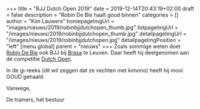 +++
title = "BJJ Dutch Open 2019"
date = 2019-12-14T20:43:19+02:00
draft = false
description = "Robin De Bie haalt goud binnen"
categories = []
author = "Kim Lauwers"
homepageImgUrl = "images/nieuws/2019/robinbjjdutchopen_thumb.jpg"
listpageImgUrl = "/images/nieuws/2019/robinbjjdutchopen_thumb.jpg"
detailpageImgUrl = "/images/nieuws/2019/robinbjjdutchopen.jpg"
detailpageImgPosition = "left"
[menu.global]
    parent = "nieuws"
+++
Zoals sommige weten doet [Robin De Bie](https://www.invictokeerbergen.be/trainers/#Robin_De%20Bie) ook BJJ bij [Brasa](https://brasateam.be) te Leuven.
Daar heeft hij deelgenomen aan de competitie [Dutch Open](https://smoothcomp.com/en/event/2674/results).

In de gi-reeks (dit wil zeggen dat ze vechten met kimono) heeft hij mooi GOUD gehaald.


Vanwege,

De trainers, het bestuur